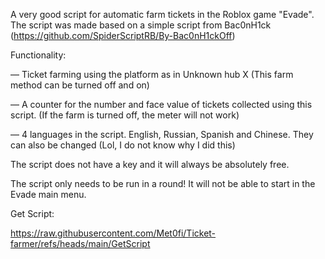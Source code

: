 A very good script for automatic farm tickets in the Roblox game "Evade". The script was made based on a simple script from Bac0nH1ck (https://github.com/SpiderScriptRB/By-Bac0nH1ckOff)

Functionality:

— Ticket farming using the platform as in Unknown hub X (This farm method can be turned off and on) 

— A counter for the number and face value of tickets collected using this script. (If the farm is turned off, the meter will not work) 

— 4 languages in the script. English, Russian, Spanish and Chinese. They can also be changed (Lol, I do not know why I did this) 

The script does not have a key and it will always be absolutely free. 

The script only needs to be run in a round! It will not be able to start in the Evade main menu. 

Get Script:

https://raw.githubusercontent.com/Met0fi/Ticket-farmer/refs/heads/main/GetScript
